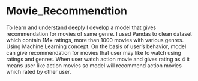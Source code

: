 # Movie_Recommendtion
To learn and understand deeply I develop a model that gives recommendation for movies of same genre. I used Pandas to clean dataset which contain 1M+ ratings, more than 1000 movies with various genres. Using Machine Learning concept. On the basis of user’s behavior,  model can give recommendation for movies that user may like to watch using ratings and genres. When user watch action movie and gives rating as 4 it means user like action movies so model will recommend action movies which rated by other user.
